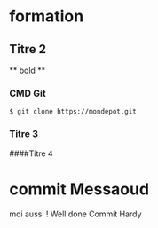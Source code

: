 # formation
## Titre 2
** bold **
### CMD Git
`$ git clone https://mondepot.git `
### Titre 3
####Titre 4
# commit Messaoud 
moi aussi !
Well done 
Commit Hardy

